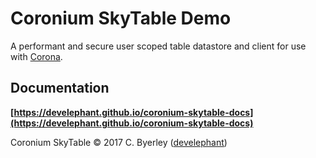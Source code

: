 # Coronium SkyTable Demo

A performant and secure user scoped table datastore and client for use with [Corona](https://coronalabs.com/).

## Documentation

__[https://develephant.github.io/coronium-skytable-docs](https://develephant.github.io/coronium-skytable-docs)__

Coronium SkyTable &copy; 2017 C. Byerley ([develephant](http://develephant.com))